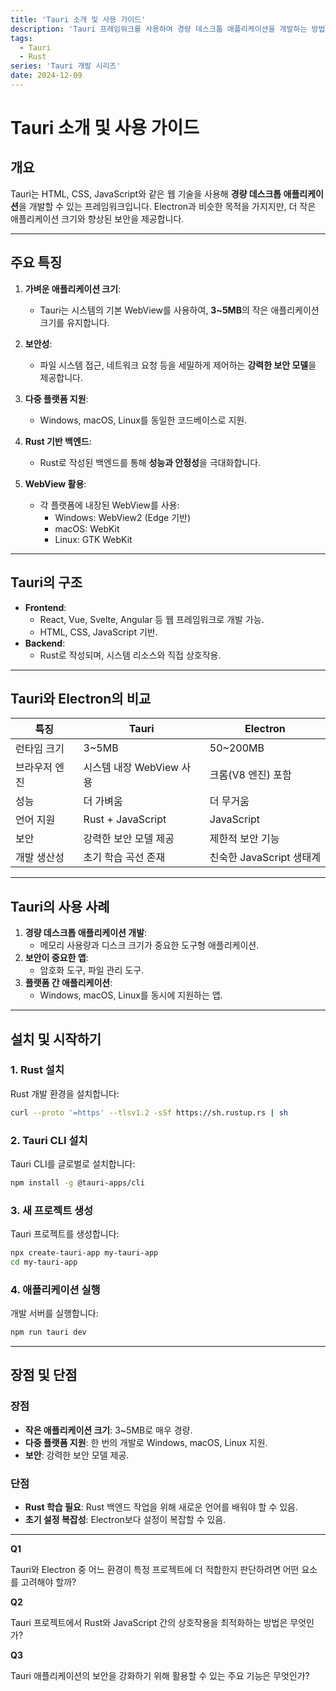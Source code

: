 ```yaml
---
title: 'Tauri 소개 및 사용 가이드'
description: 'Tauri 프레임워크를 사용하여 경량 데스크톱 애플리케이션을 개발하는 방법'
tags:
  - Tauri
  - Rust
series: 'Tauri 개발 시리즈'
date: 2024-12-09
---
```


# Tauri 소개 및 사용 가이드

## 개요

Tauri는 HTML, CSS, JavaScript와 같은 웹 기술을 사용해 **경량 데스크톱 애플리케이션**을 개발할 수 있는 프레임워크입니다. Electron과 비슷한 목적을 가지지만, 더 작은 애플리케이션 크기와 향상된 보안을 제공합니다.

---

## 주요 특징

1. **가벼운 애플리케이션 크기**:
   - Tauri는 시스템의 기본 WebView를 사용하여, **3~5MB**의 작은 애플리케이션 크기를 유지합니다.

2. **보안성**:
   - 파일 시스템 접근, 네트워크 요청 등을 세밀하게 제어하는 **강력한 보안 모델**을 제공합니다.

3. **다중 플랫폼 지원**:
   - Windows, macOS, Linux를 동일한 코드베이스로 지원.

4. **Rust 기반 백엔드**:
   - Rust로 작성된 백엔드를 통해 **성능과 안정성**을 극대화합니다.

5. **WebView 활용**:
   - 각 플랫폼에 내장된 WebView를 사용:
     - Windows: WebView2 (Edge 기반)
     - macOS: WebKit
     - Linux: GTK WebKit

---

## Tauri의 구조

- **Frontend**:
  - React, Vue, Svelte, Angular 등 웹 프레임워크로 개발 가능.
  - HTML, CSS, JavaScript 기반.
- **Backend**:
  - Rust로 작성되며, 시스템 리소스와 직접 상호작용.

---

## Tauri와 Electron의 비교

| 특징          | Tauri                    | Electron                 |
| ------------- | ------------------------ | ------------------------ |
| 런타임 크기   | 3~5MB                    | 50~200MB                 |
| 브라우저 엔진 | 시스템 내장 WebView 사용 | 크롬(V8 엔진) 포함       |
| 성능          | 더 가벼움                | 더 무거움                |
| 언어 지원     | Rust + JavaScript        | JavaScript               |
| 보안          | 강력한 보안 모델 제공    | 제한적 보안 기능         |
| 개발 생산성   | 초기 학습 곡선 존재      | 친숙한 JavaScript 생태계 |

---

## Tauri의 사용 사례

1. **경량 데스크톱 애플리케이션 개발**:
   - 메모리 사용량과 디스크 크기가 중요한 도구형 애플리케이션.
2. **보안이 중요한 앱**:
   - 암호화 도구, 파일 관리 도구.
3. **플랫폼 간 애플리케이션**:
   - Windows, macOS, Linux를 동시에 지원하는 앱.

---

## 설치 및 시작하기

### 1. Rust 설치

Rust 개발 환경을 설치합니다:

```bash
curl --proto '=https' --tlsv1.2 -sSf https://sh.rustup.rs | sh
```

### 2. Tauri CLI 설치

Tauri CLI를 글로벌로 설치합니다:

```bash
npm install -g @tauri-apps/cli
```

### 3. 새 프로젝트 생성

Tauri 프로젝트를 생성합니다:

```bash
npx create-tauri-app my-tauri-app
cd my-tauri-app
```

### 4. 애플리케이션 실행

개발 서버를 실행합니다:

```bash
npm run tauri dev
```

---

## 장점 및 단점

### 장점

- **작은 애플리케이션 크기**: 3~5MB로 매우 경량.
- **다중 플랫폼 지원**: 한 번의 개발로 Windows, macOS, Linux 지원.
- **보안**: 강력한 보안 모델 제공.

### 단점

- **Rust 학습 필요**: Rust 백엔드 작업을 위해 새로운 언어를 배워야 할 수 있음.
- **초기 설정 복잡성**: Electron보다 설정이 복잡할 수 있음.

---

**Q1**

Tauri와 Electron 중 어느 환경이 특정 프로젝트에 더 적합한지 판단하려면 어떤 요소를 고려해야 할까?

**Q2**

Tauri 프로젝트에서 Rust와 JavaScript 간의 상호작용을 최적화하는 방법은 무엇인가?

**Q3**

Tauri 애플리케이션의 보안을 강화하기 위해 활용할 수 있는 주요 기능은 무엇인가?
